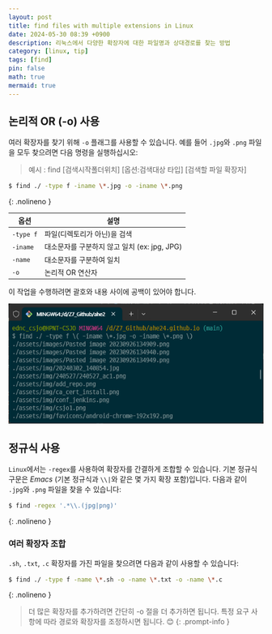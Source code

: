 ```yaml
---
layout: post
title: find files with multiple extensions in Linux
date: 2024-05-30 08:39 +0900
description: 리눅스에서 다양한 확장자에 대한 파일명과 상대경로를 찾는 방법
category: [linux, tip]
tags: [find]
pin: false
math: true
mermaid: true
---
```


## 논리적 OR (-o) 사용

여러 확장자를 찾기 위해 `-o` 플래그를 사용할 수 있습니다. 예를 들어 `.jpg`와 `.png` 파일을 모두 찾으려면 다음 명령을 실행하십시오:

> 예시 : find [검색시작폴더위치] [옵션:검색대상 타입] [검색할 파일 확장자]

```sh
$ find ./ -type f -iname \*.jpg -o -iname \*.png 
```
{: .nolineno }

| 옵션       |   설명                                  |
|-----------|---------------------                    |
| `-type f` | 파일(디렉토리가 아닌)을 검색                    |
| `-iname`  |  대소문자를 구분하지 않고 일치 (ex: jpg, JPG) |
| `-name`   | 대소문자를 구분하여 일치                      |
| `-o`      | 논리적 OR 연산자                           |

이 작업을 수행하려면 괄호와 내용 사이에 공백이 있어야 합니다.

![eg_find](/assets/img/240530/20240530_find.png)

## 정규식 사용

`Linux`에서는 `-regex`를 사용하여 확장자를 간결하게 조합할 수 있습니다. 기본 정규식 구문은 *Emacs* (기본 정규식과 `\\|`와 같은 몇 가지 확장 포함)입니다. 다음과 같이 `.jpg`와 `.png` 파일을 찾을 수 있습니다:

```sh
$ find -regex '.*\\.(jpg|png)'
```
{: .nolineno }

### 여러 확장자 조합

`.sh`, `.txt`, `.c` 확장자를 가진 파일을 찾으려면 다음과 같이 사용할 수 있습니다:

```sh
$ find ./ -type f -name \*.sh -o -name \*.txt -o -name \*.c 
```
{: .nolineno }

> 더 많은 확장자를 추가하려면 간단히 -o 절을 더 추가하면 됩니다. 특정 요구 사항에 따라 경로와 확장자를 조정하시면 됩니다. 😊
{: .prompt-info }
